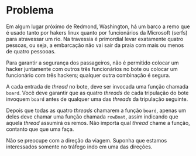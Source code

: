 # Problema

Em algum lugar próximo de Redmond, Washington, há um barco a remo que é usado tanto por hakers linux quanto por funcionários da Microsoft (serfs) para atravessar um rio. Na travessia é primordial levar exatamente quatro pessoas, ou seja, a embarcação não vai sair da praia com mais ou menos de quatro pessooas.

Para garantir a segurança dos passageiros, não é permitido colocar um hacker juntamente com outros três funcionários no bote ou colocar um funcionário com três hackers; qualquer outra combinação é segura.

A cada entrada de _thread_ no bote, deve ser invocada uma função chamada `board`. Você deve garantir que as quatro _threads_ de cada tripulação do bote invoquem `board` antes de qualquer uma das _threads_ da tripulação seguinte.

Depois que todas as quatro _threads_ chamarem a função `board`, apenas um deles deve chamar uma função chamada `rowBoat`, assim indicando que aquela _thread_ assumirá os remos. Não importa qual _thread_ chame a função, contanto que que uma faça.

Não se preocupe com a direção da viagem. Suponha que estamos interessados somente no tráfego indo em uma das direções.